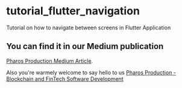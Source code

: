 # tutorial_flutter_navigation

Tutorial on how to navigate between screens in Flutter Application

## You can find it in our Medium publication
[Pharos Production Medium Article](https://medium.com/pharos-production/flutter-navigation-fa0358f37f1).

Also you're warmely welcome to say hello to us
[Pharos Production - Blockchain and FinTech Software Development](https://pharosproduction.com)
